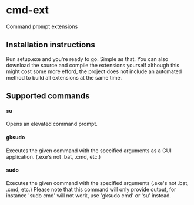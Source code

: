 # cmd-ext
Command prompt extensions

## Installation instructions
Run setup.exe and you're ready to go. Simple as that.
You can also download the source and compile the extensions yourself although this might cost some more efford, the project does not include an automated method to build all extensions at the same time.

## Supported commands

#### su
Opens an elevated command prompt.

#### gksudo <command> <arguments>
Executes the given command with the specified arguments as a GUI application. (.exe's not .bat, .cmd, etc.)

#### sudo <command> <arguments>
Executes the given command with the specified arguments (.exe's not .bat, .cmd, etc.)
Please note that this command will only provide output, for instance 'sudo cmd' will not work, use 'gksudo cmd' or 'su' instead.
